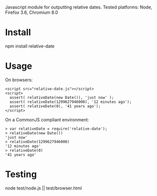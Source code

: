 Javascript module for outputting relative dates. Tested platforms: Node, Firefox 3.6, Chromium 8.0

Install
=======
npm install relative-date

Usage
=====
On browsers:
    
    <script src="relative-date.js"></script>
    <script>
      assert( relativeDate(new Date()), 'just now' );
      assert( relativeDate(1299627946000), '12 minutes ago');
      assert( relativeDate(0), '41 years ago');
    </script>

On a CommonJS compliant environment:

    > var relativeDate = require('relative-date');
    > relativeDate(new Date())
    'just now'
    > relativeDate(1299627946000)
    '12 minutes ago'
    > relativeDate(0)
    '41 years ago'

Testing
=======
node test/node.js || test/browser.html
